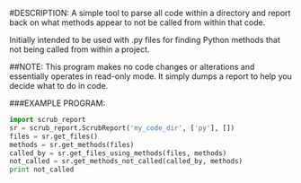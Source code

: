 #DESCRIPTION:
A simple tool to parse all code within a directory and report back on what
methods appear to not be called from within that code.

Initially intended to be used with .py files for finding Python methods that
not being called from within a project.

##NOTE:
This program makes no code changes or alterations and essentially operates in
read-only mode. It simply dumps a report to help you decide what to do in code.

###EXAMPLE PROGRAM:

```python
import scrub_report
sr = scrub_report.ScrubReport('my_code_dir', ['py'], [])
files = sr.get_files()
methods = sr.get_methods(files)
called_by = sr.get_files_using_methods(files, methods)
not_called = sr.get_methods_not_called(called_by, methods)
print not_called
```
